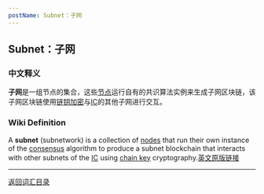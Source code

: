 ```yaml
---
postName: Subnet：子网
---
```

## Subnet：子网
### 中文释义
**子网**是一组节点的集合，这些[节点](../N/node)运行自有的共识算法实例来生成子网区块链，该子网区块链使用[链钥加密](../C/chainkey)与[IC](../I/ic)的其他子网进行交互。
### Wiki Definition
A **subnet** (subnetwork) is a collection of [nodes](../N/node) that run their own instance of the [consensus](../C/consensus) algorithm to produce a subnet blockchain that interacts with other subnets of the [IC](../I/ic) using [chain key](../C/chainkey) cryptography.[英文原版链接](https://wiki.internetcomputer.org/wiki/Glossary#subnet)

---
[返回词汇目录](../glossary)